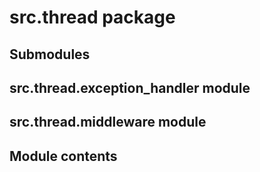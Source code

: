 # src.thread package

## Submodules

## src.thread.exception_handler module

## src.thread.middleware module

## Module contents

